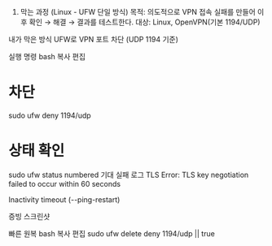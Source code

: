 01. 막는 과정 (Linux - UFW 단일 방식)
목적: 의도적으로 VPN 접속 실패를 만들어 이후 확인 → 해결 → 결과를 테스트한다.
대상: Linux, OpenVPN(기본 1194/UDP)

내가 막은 방식
UFW로 VPN 포트 차단 (UDP 1194 기준)

실행 명령
bash
복사
편집
# 차단
sudo ufw deny 1194/udp

# 상태 확인
sudo ufw status numbered
기대 실패 로그
TLS Error: TLS key negotiation failed to occur within 60 seconds

Inactivity timeout (--ping-restart)

증빙 스크린샷

빠른 원복
bash
복사
편집
sudo ufw delete deny 1194/udp || true
